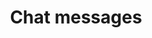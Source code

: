 ---
title: Chat messages
tags: ["chat", "messages", "communication", "conversation", "dialogue", "talk", "text"]
icon: chat-messages
svg: '<svg xmlns="http://www.w3.org/2000/svg" width="24" height="24" fill="none" viewBox="0 0 24 24" stroke-width="1.5" stroke-linecap="round" stroke-linejoin="round" stroke="currentColor"><path d="M5 12a5 5 0 0 1 7 7m-7-7a5 5 0 0 0-2 4 5 5 0 0 0 .224 1.483c.272.88.076 1.86-.099 2.784a.468.468 0 0 0 .592.539c.848-.232 1.691-.43 2.557-.112A5 5 0 0 0 8 21a4.99 4.99 0 0 0 4-2m-7-7c0-4.685 2.875-9 8-9a8 8 0 0 1 7.532 10.7c-.476 1.326.037 3.102.337 4.568a.451.451 0 0 1-.584.526c-1.312-.41-2.852-.986-4.085-.466-1.334.562-2.736.672-4.2.672"/></svg>'
---